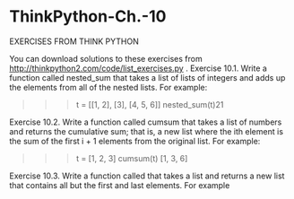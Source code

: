 # ThinkPython-Ch.-10

EXERCISES FROM THINK PYTHON

You can download solutions to these exercises from http://thinkpython2.com/code/list_exercises.py
.
Exercise 10.1. Write a function called nested_sum that takes a list of lists of integers and adds up
the elements from all of the nested lists. For example:
>>> t = [[1, 2], [3], [4, 5, 6]]
>>> nested_sum(t)21

Exercise 10.2. Write a function called cumsum that takes a list of numbers and returns the cumulative
sum; that is, a new list where the ith element is the sum of the first i + 1 elements from the
original list. For example:
>>> t = [1, 2, 3]
>>> cumsum(t)
[1, 3, 6]


Exercise 10.3. Write a function called that takes a list and returns a new list that contains
all but the first and last elements. For example
